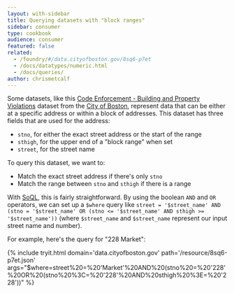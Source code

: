 ```yaml
---
layout: with-sidebar
title: Querying datasets with "block ranges"
sidebar: consumer
type: cookbook
audience: consumer
featured: false
related: 
  - /foundry/#/data.cityofboston.gov/8sq6-p7et
  - /docs/datatypes/numeric.html
  - /docs/queries/
author: chrismetcalf
---
```


Some datasets, like this [Code Enforcement - Building and Property Violations](https://data.cityofboston.gov/Permitting/Code-Enforcement-Building-and-Property-Violations/8sq6-p7et) dataset from the [City of Boston](http://data.cityofboston.gov), represent data that can be either at a specific address or within a block of addresses. This dataset has three fields that are used for the address:

- `stno`, for either the exact street address or the start of the range
- `sthigh`, for the upper end of a "block range" when set
- `street`, for the street name

To query this dataset, we want to:

- Match the exact street address if there's only `stno`
- Match the range between `stno` and `sthigh` if there is a range

With [SoQL](/docs/queries/), this is fairly straightforward. By using the boolean `AND` and `OR` operators, we can set up a `$where` query like `street = '$street_name' AND (stno = '$street_name' OR (stno <= '$street_name' AND sthigh >= '$street_name'))` (where `$street_name` and `$street_name` represent our input street name and number).

For example, here's the query for "228 Market":

{% include tryit.html domain='data.cityofboston.gov' path='/resource/8sq6-p7et.json' args="$where=street%20=%20'Market'%20AND%20(stno%20=%20'228'%20OR%20(stno%20%3C=%20'228'%20AND%20sthigh%20%3E=%20'228'))" %}
